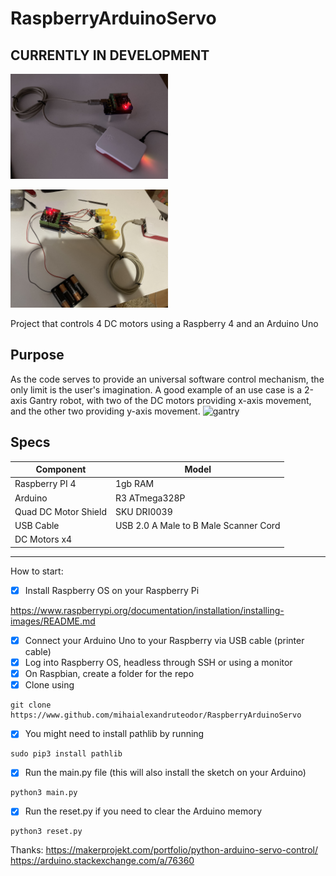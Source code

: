 # RaspberryArduinoServo

## CURRENTLY IN DEVELOPMENT


<img src="https://raw.githubusercontent.com/mihaialexandruteodor/mihaialexandruteodor/master/repoImages/RaspberryArduinoServo/stage1.jpg"
     alt="stage 1"
     width=50% height=50% />

<img src="https://raw.githubusercontent.com/mihaialexandruteodor/mihaialexandruteodor/master/repoImages/RaspberryArduinoServo/stage2.jpg"
     alt="stage 2"
     width=50% height=50% />

Project that controls 4 DC motors using a Raspberry 4 and an Arduino Uno

## Purpose
As the code serves to provide an universal software control mechanism, the only limit is the user's imagination.
A good example of an use case is a 2-axis Gantry robot, with two of the DC motors providing x-axis movement, and the other two providing y-axis movement.
<img src="https://www.azorobotics.com/images/equipments/EquipmentImage_271.jpg"
     alt="gantry"
     width=50% height=50% />

## Specs
| **Component** | **Model** |
| ------------- | --------- |
| Raspberry PI 4 | 1gb RAM |
| Arduino | R3 ATmega328P |
| Quad DC Motor Shield | SKU DRI0039 |
| USB Cable | USB 2.0 A Male to B Male Scanner Cord|
| DC Motors x4 |  |

---------------------- 

How to start:
- [x] Install Raspberry OS on your Raspberry Pi 

<https://www.raspberrypi.org/documentation/installation/installing-images/README.md>
- [x] Connect your Arduino Uno to your Raspberry via USB cable (printer cable)
- [x] Log into Raspberry OS, headless through SSH or using a monitor
- [x] On Raspbian, create a folder for the repo
- [x] Clone using
```
git clone https://www.github.com/mihaialexandruteodor/RaspberryArduinoServo    
```

- [x] You might need to install pathlib by running
```
sudo pip3 install pathlib
```

- [x] Run the main.py file (this will also install the sketch on your Arduino)
```
python3 main.py
```
- [x] Run the reset.py if you need to clear the Arduino memory
```
python3 reset.py
```


Thanks:
https://makerprojekt.com/portfolio/python-arduino-servo-control/
https://arduino.stackexchange.com/a/76360
